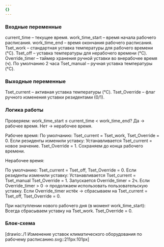 ```yaml
---
{}
---
```


### Входные переменные

current_time – текущее время. work_time_start – время начала рабочего расписания. work_time_end – время окончания рабочего расписания. Tset_work – стандартная уставка температуры для рабочего времени (°C). Tset_off – уставка температуры для нерабочего времени (°C). Override_timer – таймер хранения ручной уставки во внерабочее время (ч). По умолчанию 2 часа Tset_manual – ручная уставка температуры (°C).

### Выходные переменные

Tset_current – активная уставка температуры (°C). Tset_Override – флаг ручного изменения уставки резидентами (0/1).

### Логика работы

Проверяем: work_time_start ≤ current_time \< work_time_end? Да -> рабочее время. Нет -> нерабочее время.

Рабочее время: По умолчанию: Tset_current = Tset_work, Tset_Override = 0. Если резиденты изменили уставку: Устанавливается Tset_current = новое значение. Tset_Override = 1. Сохраняем до конца рабочего времени.

Нерабочее время:

По умолчанию: Tset_current = Tset_off, Tset_Override = 0. Если резиденты изменили уставку: Устанавливается Tset_current = Tset_manual Tset_Override = 1. Запускается Override_timer = 2ч. Если Override_timer > 0 -> продолжаем использовать пользовательскую уставку. Если Override_timer истёк -> сбрасываем на Tset_current = Tset_off, Tset_Override = 0.

При наступлении нового рабочего дня (в момент work_time_start): Всегда сбрасываем уставку на Tset_work. Tset_Override = 0.

### Блок-схема

[drawio:./1 Изменение уставок климатического оборудования по рабочему расписанию.svg::211px:101px]